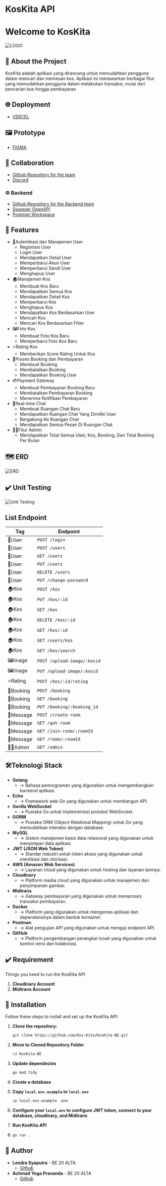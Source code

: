 # KosKita API
  <h1>Welcome to KosKita</h1>

<!-- PROJECT LOGO -->
![LOGO](docs/koskitaa-high-resolution-logo-black.jpg)

## 📑 About the Project
KosKita adalah aplikasi yang dirancang untuk memudahkan pengguna dalam mencari dan memesan kos. Aplikasi ini menawarkan berbagai fitur yang memudahkan pengguna dalam melakukan transaksi, mulai dari pencarian kos hingga pembayaran

## 🌐 Deployment
 - [VERCEL](https://koskita.netlify.app/)

## 🖼 Prototype
- [FIGMA](https://www.figma.com/file/SLA82Dp0aP8QOWOSRlJqCE/Kost?type=design&node-id=102%3A323&mode=design&t=NVcmjZWyVzodr9FS-1)

## 🤝 Collaboration
- [Github Repository for the team](https://github.com/Kos-Kita/)
- [Discord](https://discord.com/)

### ⚙ Backend
- [Github Repository for the Backend team](https://github.com/Kos-Kita/KosKita-BE)
- [Swagger OpenAPI](https://app.swaggerhub.com/apis-docs/L3NONEONE_1/KosKita/1.0.0#/)
- [Postman Workspace](https://koskita.postman.co/workspace/c8aa6d62-d6b1-489f-8407-086490de72c9)

## 🔮 Features
- 👤Autentikasi dan Manajemen User
    - Registrasi User
    - Login User
    - Mendapatkan Detail User
    - Memperbarui Akun User
    - Memperbarui Sandi User
    - Menghapus User
- 🏠Manajemen Kos
    - Membuat Kos Baru
    - Mendapatkan Semua Kos
    - Mendapatkan Detail Kos
    - Memperbarui Kos
    - Menghapus Kos
    - Mendapatkan Kos Berdasarkan User
    - Mencari Kos
    - Mencari Kos Berdasarkan Filter
- 🖼️Foto Kos
    - Membuat Foto Kos Baru
    - Memperbarui Foto Kos Baru
- ⭐Rating Kos
    - Memberikan Score Rating Untuk Kos
- 📅Proses Booking dan Pembayaran
    - Membuat Booking
    - Membatalkan Booking
    - Mendapatkan Booking User
- 💳Payment Gateway
    - Membuat Pembayaran Booking Baru
    - Membatalkan Pembayaran Booking
    - Menerima Notifikasi Pembayaran
- 💬Real-time Chat
    - Membuat Ruangan Chat Baru
    - Mendapatkan Ruangan Chat Yang Dimiliki User
    - Bergabung Ke Ruangan Chat
    - Mendapatkan Semua Pesan Di Ruangan Chat 
- 👮‍♂️Fitur Admin
    - Mendapatkan Total Semua User, Kos, Booking, Dan Total Booking Per Bulan

## 🗺️ ERD
![ERD](docs/ggpm3egf%20(3).png)

## ✔️ Unit Testing
![Unit Testing](docs/testing.png)

## List Endpoint

| Tag | Endpoint |
| --- | --- |
|👤User | `POST /login` |
|👤User | `POST /users` |
|👤User | `GET /users` |
|👤User | `PUT /users` |
|👤User | `DELETE /users` |
|👤User | `PUT /change-password` |
|🏠Kos | `POST /kos` |
|🏠Kos | `PUT /kos/:id` |
|🏠Kos | `GET /kos` |
|🏠Kos | `DELETE /kos/:id` |
|🏠Kos | `GET /kos/:id` |
|🏠Kos | `GET /users/kos` |
|🏠Kos | `GET /kos/search` |
|🖼️Image | `POST /upload-image/:kosid` |
|🖼️Image | `PUT /upload-image/:kosid` |
|⭐Rating | `POST /kos/:id/rating` |
|📅Booking | `POST /booking` |
|📅Booking | `GET /booking` |
|📅Booking | `PUT /booking/:booking_id` |
|💬Message | `POST /create-room` |
|💬Message | `GET /get-room` |
|💬Message | `GET /join-room/:roomId` |
|💬Message | `GET /room/:roomId` |
|👮‍♂️Admin | `GET /admin` |

## 🛠️Teknologi Stack

- **Golang**
    - -> Bahasa pemrograman yang digunakan untuk mengembangkan backend aplikasi.
- **Echo**
    - -> Framework web Go yang digunakan untuk membangun API.
- **Gorilla WebSocket**
    - -> Pustaka Go untuk implementasi protokol WebSocket.
- **GORM** 
    - -> Pustaka ORM (Object-Relational Mapping) untuk Go yang memudahkan interaksi dengan database.
- **MySQL**
    - -> Sistem manajemen basis data relasional yang digunakan untuk menyimpan data aplikasi.
- **JWT (JSON Web Token)**
     - -> Standar industri untuk token akses yang digunakan untuk otentikasi dan otorisasi.
- **AWS (Amazon Web Services)**
    - -> Layanan cloud yang digunakan untuk hosting dan layanan lainnya.
- **Cloudinary**
    - -> Platform media cloud yang digunakan untuk manajemen dan penyimpanan gambar.
- **Midtrans**
    - -> Gateway pembayaran yang digunakan untuk memproses transaksi pembayaran.
- **Docker** 
    - -> Platform yang digunakan untuk mengemas aplikasi dan dependensinya dalam bentuk kontainer.
- **Postman**
    - -> Alat pengujian API yang digunakan untuk menguji endpoint API.
- **GitHub**
    - -> Platform pengembangan perangkat lunak yang digunakan untuk kontrol versi dan kolaborasi.

## ✔️ Requirement
Things you need to run the KosKita API
1. **Cloudinary Account**
2. **Midtrans Account**

## 🧰 Installation
Follow these steps to install and set up the KosKita API:
1. **Clone the repository:**

   ```bash
   git clone https://github.com/Kos-Kita/KosKita-BE.git
   
2. **Move to Cloned Repository Folder**

    ```bash
    cd KosKita-BE
    
3. **Update dependecies**
    
    ```bash
    go mod tidy

4. **Create a database** 

5. **Copy `local.env.example` to `local.env`**

    ```bash
    cp local.env.example .env
    
6. **Configure your `local.env` to configure JWT token, connect to your database, cloudinary, and Midtrans**
7. **Run KosKita API** 
8. 
    ```bash
    go run .

## 🤖 Author

- **Lendra Syaputra** - BE 20 ALTA
  - [Github](https://github.com/lendral3n)
- **Achmad Yoga Prananda** - BE 20 ALTA
  - [Github](https://github.com/elfandor2)